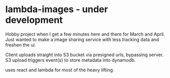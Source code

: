 # lambda-images - under development

Hobby project when I get a few minutes here and there for March and April. 
Just wanted to make a image sharing service with less tracking data and freshen the ui.

Client uploads straight into S3 bucket via presigned urls, bypassing server.
S3 upload triggers event(s) to store metadata into dynamodb.

uses react and lambda for most of the heavy lifting.
